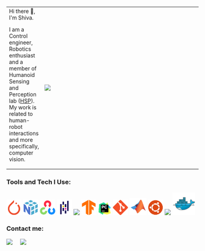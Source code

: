 <!---------- About ME ---------->
<table border="0">
 <tr>
    <td> 
      Hi there 👋, I'm Shiva.
     
   I am a Control engineer, Robotics enthusiast and a member of Humanoid Sensing and Perception lab ([HSP](https://www.iit.it/web/humanoid-sensing-and-perception)). My work is related to human-robot interactions and more specifically, computer vision.</td>
    <td><img style="float: right;" src="https://raw.githubusercontent.com/lauragift21/lauragift21/master/code.gif" width="400"/></td>
 </tr>
</table>


<!---------- Tools & Tch ---------->
### Tools and Tech I Use:

   <div>  
   
   <img src="https://github.com/devicons/devicon/blob/master/icons/pytorch/pytorch-original.svg" width="40">
   <img src="https://github.com/devicons/devicon/blob/master/icons/numpy/numpy-original.svg" width="40">
   <img src="https://github.com/devicons/devicon/blob/master/icons/opencv/opencv-original.svg" width="40">
   <img src="https://github.com/devicons/devicon/blob/master/icons/pandas/pandas-original.svg" width="40">
   <img src="https://upload.wikimedia.org/wikipedia/commons/0/01/Created_with_Matplotlib-logo.svg" width="40">
   <img src="https://github.com/devicons/devicon/blob/master/icons/tensorflow/tensorflow-original.svg" width="40">
   <img src="https://github.com/devicons/devicon/blob/master/icons/pycharm/pycharm-original.svg" width="35">
   <img src="https://github.com/devicons/devicon/blob/master/icons/git/git-original.svg" width="40">
   <img src="https://github.com/devicons/devicon/blob/master/icons/matlab/matlab-original.svg" width="45">
   <img src="https://github.com/devicons/devicon/blob/master/icons/ubuntu/ubuntu-plain.svg" width="40">
   <img src="https://www.yarp.it/latest/yarp-logo-name.png" width="100">
   <img src="https://github.com/devicons/devicon/blob/master/icons/docker/docker-original.svg" width="60">
   <!--
    <img src="https://github.com/devicons/devicon/blob/master/icons/python/python-original.svg" width="50">
    <img src="https://github.com/devicons/devicon/blob/master/icons/linux/linux-original.svg" width="50">
    <img src="https://github.com/devicons/devicon/blob/master/icons/vscode/vscode-original.svg" width="50">
   -->
   </div>

<!---------- Contact Info ---------->
### Contact me:
<p>
  <a href="mailto:shiva.hnf@gmail.com?subject=Your friend from GitHub"><img src="https://user-images.githubusercontent.com/78621902/202906413-59b3790b-a1ae-4eb1-9518-497486972da3.png" width="50" /></a>&nbsp;&nbsp;&nbsp;&nbsp;
  <a href="https://www.linkedin.com/in/shivahanifi/"><img src="https://user-images.githubusercontent.com/78621902/202906604-99b61c45-21c5-4c41-b081-0fa93ea19a95.png" width="50" /></a>&nbsp;&nbsp;&nbsp;&nbsp;
</p>
